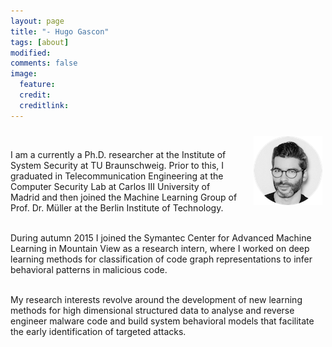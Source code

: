 ```yaml
---
layout: page
title: "- Hugo Gascon"
tags: [about]
modified:
comments: false
image:
  feature: 
  credit: 
  creditlink: 
---
```


<img class="project-img" src="../images/hg.png" style="width:110px;height:110;float:right;margin:10px 5px 20px 20px;">
<br>

I am a currently a Ph.D. researcher at the Institute of System Security at TU
Braunschweig. Prior to this, I graduated in Telecommunication Engineering at
the Computer Security Lab at Carlos III University of Madrid and then joined
the Machine Learning Group of Prof. Dr. Müller at the Berlin Institute of
Technology.<br><br> 

During autumn 2015 I joined the Symantec Center
for Advanced Machine Learning in Mountain View as a research intern, where I
worked on deep learning methods for classification of code graph representations
to infer behavioral patterns in malicious code.<br><br>

My research interests revolve around the development of new learning methods
for high dimensional structured data to analyse and reverse engineer malware
code and build system behavioral models that facilitate
the early identification of targeted attacks.

<br>
